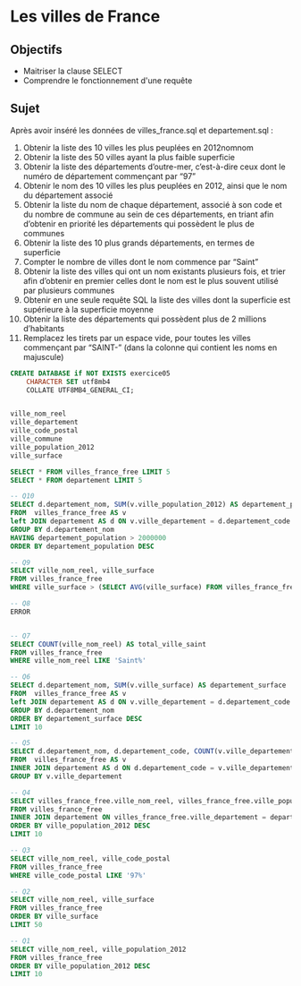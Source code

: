 # Les villes de France

## Objectifs

- Maitriser la clause SELECT
- Comprendre le fonctionnement d'une requête

## Sujet

Après avoir inséré les données de villes_france.sql et departement.sql :

1. Obtenir la liste des 10 villes les plus peuplées en 2012nomnom
2. Obtenir la liste des 50 villes ayant la plus faible superficie
3. Obtenir la liste des départements d’outre-mer, c’est-à-dire ceux dont le numéro de département commençant par “97”
4. Obtenir le nom des 10 villes les plus peuplées en 2012, ainsi que le nom du département associé
5. Obtenir la liste du nom de chaque département, associé à son code et du nombre de commune au sein de ces départements, en triant afin d’obtenir en priorité les départements qui possèdent le plus de communes
6. Obtenir la liste des 10 plus grands départements, en termes de superficie
7. Compter le nombre de villes dont le nom commence par “Saint”
8. Obtenir la liste des villes qui ont un nom existants plusieurs fois, et trier afin d’obtenir en premier celles dont le nom est le plus souvent utilisé par plusieurs communes
9. Obtenir en une seule requête SQL la liste des villes dont la superficie est supérieure à la superficie moyenne
10. Obtenir la liste des départements qui possèdent plus de 2 millions d’habitants
11. Remplacez les tirets par un espace vide, pour toutes les villes commençant par “SAINT-” (dans la colonne qui contient les noms en majuscule)

```sql
CREATE DATABASE if NOT EXISTS exercice05
	CHARACTER SET utf8mb4
	COLLATE UTF8MB4_GENERAL_CI;


ville_nom_reel
ville_departement
ville_code_postal
ville_commune
ville_population_2012
ville_surface

SELECT * FROM villes_france_free LIMIT 5
SELECT * FROM departement LIMIT 5

-- Q10
SELECT d.departement_nom, SUM(v.ville_population_2012) AS departement_population
FROM  villes_france_free AS v
left JOIN departement AS d ON v.ville_departement = d.departement_code
GROUP BY d.departement_nom
HAVING departement_population > 2000000
ORDER BY departement_population DESC

-- Q9
SELECT ville_nom_reel, ville_surface
FROM villes_france_free
WHERE ville_surface > (SELECT AVG(ville_surface) FROM villes_france_free)

-- Q8
ERROR


-- Q7
SELECT COUNT(ville_nom_reel) AS total_ville_saint
FROM villes_france_free
WHERE ville_nom_reel LIKE 'Saint%'

-- Q6
SELECT d.departement_nom, SUM(v.ville_surface) AS departement_surface
FROM  villes_france_free AS v
left JOIN departement AS d ON v.ville_departement = d.departement_code
GROUP BY d.departement_nom
ORDER BY departement_surface DESC 
LIMIT 10

-- Q5
SELECT d.departement_nom, d.departement_code, COUNT(v.ville_departement) AS nombre_commune_departement
FROM  villes_france_free AS v
INNER JOIN departement AS d ON d.departement_code = v.ville_departement
GROUP BY v.ville_departement

-- Q4
SELECT villes_france_free.ville_nom_reel, villes_france_free.ville_population_2012, departement.departement_nom
FROM villes_france_free
INNER JOIN departement ON villes_france_free.ville_departement = departement.departement_code
ORDER BY ville_population_2012 DESC
LIMIT 10

-- Q3
SELECT ville_nom_reel, ville_code_postal
FROM villes_france_free
WHERE ville_code_postal LIKE '97%'

-- Q2
SELECT ville_nom_reel, ville_surface
FROM villes_france_free
ORDER BY ville_surface
LIMIT 50

-- Q1
SELECT ville_nom_reel, ville_population_2012
FROM villes_france_free
ORDER BY ville_population_2012 DESC
LIMIT 10
```

